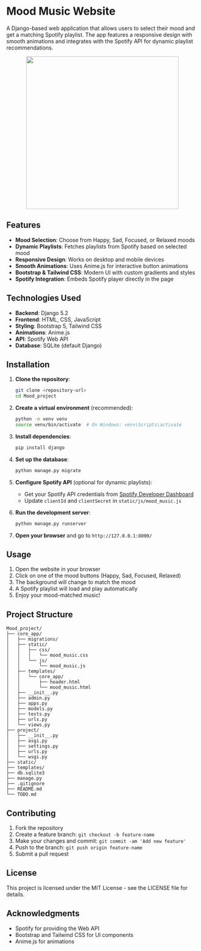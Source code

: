 # Mood Music Website

A Django-based web application that allows users to select their mood and get a matching Spotify playlist. The app features a responsive design with smooth animations and integrates with the Spotify API for dynamic playlist recommendations.



<p align="center">
  <img src="images/mood_music.png" width="400"/>
</p>






## Features

- **Mood Selection**: Choose from Happy, Sad, Focused, or Relaxed moods
- **Dynamic Playlists**: Fetches playlists from Spotify based on selected mood
- **Responsive Design**: Works on desktop and mobile devices
- **Smooth Animations**: Uses Anime.js for interactive button animations
- **Bootstrap & Tailwind CSS**: Modern UI with custom gradients and styles
- **Spotify Integration**: Embeds Spotify player directly in the page

## Technologies Used

- **Backend**: Django 5.2
- **Frontend**: HTML, CSS, JavaScript
- **Styling**: Bootstrap 5, Tailwind CSS
- **Animations**: Anime.js
- **API**: Spotify Web API
- **Database**: SQLite (default Django)

## Installation

1. **Clone the repository**:
   ```bash
   git clone <repository-url>
   cd Mood_project
   ```

2. **Create a virtual environment** (recommended):
   ```bash
   python -m venv venv
   source venv/bin/activate  # On Windows: venv\Scripts\activate
   ```

3. **Install dependencies**:
   ```bash
   pip install django
   ```

4. **Set up the database**:
   ```bash
   python manage.py migrate
   ```

5. **Configure Spotify API** (optional for dynamic playlists):
   - Get your Spotify API credentials from [Spotify Developer Dashboard](https://developer.spotify.com/dashboard)
   - Update `clientId` and `clientSecret` in `static/js/mood_music.js`

6. **Run the development server**:
   ```bash
   python manage.py runserver
   ```

7. **Open your browser** and go to `http://127.0.0.1:8000/`

## Usage

1. Open the website in your browser
2. Click on one of the mood buttons (Happy, Sad, Focused, Relaxed)
3. The background will change to match the mood
4. A Spotify playlist will load and play automatically
5. Enjoy your mood-matched music!

## Project Structure

```
Mood_project/
├── core_app/
│   ├── migrations/
│   ├── static/
│   │   ├── css/
│   │   │   └── mood_music.css
│   │   └── js/
│   │       └── mood_music.js
│   ├── templates/
│   │   └── core_app/
│   │       ├── header.html
│   │       └── mood_music.html
│   ├── __init__.py
│   ├── admin.py
│   ├── apps.py
│   ├── models.py
│   ├── tests.py
│   ├── urls.py
│   └── views.py
├── project/
│   ├── __init__.py
│   ├── asgi.py
│   ├── settings.py
│   ├── urls.py
│   └── wsgi.py
├── static/
├── templates/
├── db.sqlite3
├── manage.py
├── .gitignore
├── README.md
└── TODO.md
```

## Contributing

1. Fork the repository
2. Create a feature branch: `git checkout -b feature-name`
3. Make your changes and commit: `git commit -am 'Add new feature'`
4. Push to the branch: `git push origin feature-name`
5. Submit a pull request

## License

This project is licensed under the MIT License - see the LICENSE file for details.

## Acknowledgments

- Spotify for providing the Web API
- Bootstrap and Tailwind CSS for UI components
- Anime.js for animations
